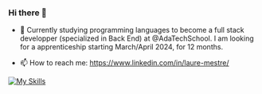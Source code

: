 ### Hi there 👋

- 🌱 Currently studying programming languages to become a full stack developper (specialized in Back End) at @AdaTechSchool. I am looking for a apprenticeship starting March/April 2024, for 12 months. 

- 📫 How to reach me: https://www.linkedin.com/in/laure-mestre/

[![My Skills](https://skillicons.dev/icons?i=go,laravel,py,swift,vite,js,nodejs,php,tailwind,d3,git,vscode&theme=light)](https://skillicons.dev)
